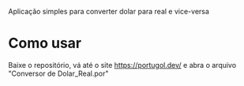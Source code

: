Aplicação simples para converter dolar para real e vice-versa
# Como usar
Baixe o repositório, vá até o site https://portugol.dev/ e abra o arquivo "Conversor de Dolar_Real.por"
